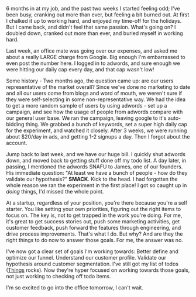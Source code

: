 6 months in at my job, and the past two weeks I started feeling odd; I've been busy, cranking out more than ever, but feeling a bit burned out. At first I chalked it up to working hard, and enjoyed my time-off for the holidays. But I came back, and didn't feel that same passion. What's going on? I doubled down, cranked out more than ever, and buried myself in working hard.

Last week, an office mate was going over our expenses, and asked me about a really LARGE charge from Google. Big enough I'm embarrassed to even post the number here. I logged in to adwords, and sure enough we were hitting our daily cap every day, and that cap wasn't low! 

Some history - Two months ago, the question came up: are our users representative of the market overall? Since we've done no marketing to date and all our users come from blogs and word of mouth, we weren't sure if they were self-selecting in some non-representative way. We had the idea to get a more random sample of users by using adwords - set up a campaign, and see how the usage of people from adwords compare with our general user base. We ran the campaign, leaving google to it's auto-bidding thing. We grabbed a bunch of keywords, set a super high daily cap for the experiment, and watched it closely. After 3 weeks, we were running about $20/day in ads, and getting 1-2 signups a day. Then I forgot about the account.

Jump back to last week, and we have our huge bill. I quickly shut adwords down, and moved back to getting stuff done off my todo list. A day later, in passing, I mentioned the adwords SNAFU to James, one of our founders. His immediate question: "At least we have a bunch of people - how do they validate our hypothesis?" <strong>SMACK</strong>. Kick to the head.  I had forgotten the whole reason we ran the experiment in the first place! I got so caught up in <em>doing</em> things, I'd missed the whole point.

At a startup, regardless of your position, you're there because you're a self starter. You like setting your own priorities, figuring out the right items to focus on. The key is, not to get trapped in the work you're doing. For me, it's great to get success stories out, push some marketing activities, get customer feedback, push forward the features through engineering, and drive process improvements. That's what I do. But why? And are they the right things to do now to answer those goals. For me, the answer was no.

I've now got a clear set of goals I'm working towards: Better define and optimize our funnel. Understand our customer profile. Validate our hypothesis around customer segmentation. I've still got my list of todos (<a href="http://culturedcode.com/things/">Things</a> rocks). Now they're hyper focused on working towards those goals, not just working to checking off todo items.

I'm so excited to go into the office tomorrow, I can't wait.